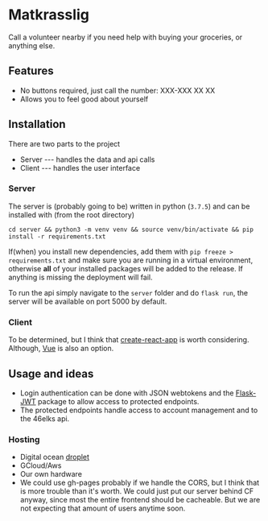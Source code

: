 # Matkrasslig

Call a volunteer nearby if you need help with buying your groceries, or anything else.

## Features
 - No buttons required, just call the number: XXX-XXX XX XX
 - Allows you to feel good about yourself

## Installation
There are two parts to the project
 - Server --- handles the data and api calls
 - Client --- handles the user interface

### Server
The server is (probably going to be) written in python (`3.7.5`) and can be installed with (from the root directory)
```
cd server && python3 -m venv venv && source venv/bin/activate && pip install -r requirements.txt
```
If(when) you install new dependencies, add them with `pip freeze > requirements.txt` and make sure you are running in a virtual environment, otherwise **all** of your installed packages will be added to the release. If anything is missing the deployment will fail.

To run the api simply navigate to the `server` folder and do `flask run`, the server will be available on port 5000 by default.

### Client
To be determined, but I think that [create-react-app](https://github.com/facebook/create-react-app) is worth considering. Although, [Vue](https://cli.vuejs.org/guide/creating-a-project.html) is also an option.

## Usage and ideas
- Login authentication can be done with JSON webtokens and the [Flask-JWT](https://pythonhosted.org/Flask-JWT/) package to allow access to protected endpoints.
- The protected endpoints handle access to account management and to the 46elks api.

### Hosting
- Digital ocean [droplet](https://www.digitalocean.com/products/droplets/)
- GCloud/Aws
- Our own hardware
- We could use gh-pages probably if we handle the CORS, but I think that is more trouble than it's worth. We could just put our server behind CF anyway, since most the entire frontend should be cacheable. But we are not expecting that amount of users anytime soon.
